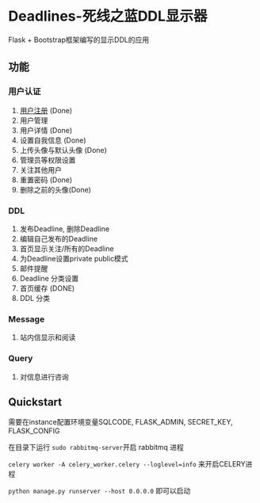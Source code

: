 # Deadlines-死线之蓝DDL显示器
Flask + Bootstrap框架编写的显示DDL的应用
## 功能
### 用户认证
1. [用户注册](app/auth/views.py) (Done)
2. 用户管理 
3. 用户详情 (Done)
4. 设置自我信息 (Done)
5. 上传头像与默认头像 (Done) 
6. 管理员等权限设置
7. 关注其他用户 
8. 重置密码 (Done)
9. 删除之前的头像(Done)
### DDL
1. 发布Deadline, 删除Deadline
2. 编辑自己发布的Deadline
3. 首页显示关注/所有的Deadline
4. 为Deadline设置private public模式
5. 邮件提醒
6. Deadline 分类设置
7. 首页缓存 (DONE)
8. DDL 分类
### Message
1. 站内信显示和阅读

### Query
1. 对信息进行咨询

## Quickstart
需要在instance配置环境变量SQLCODE, FLASK_ADMIN, SECRET_KEY, FLASK_CONFIG

在目录下运行
`sudo rabbitmq-server`开启 rabbitmq 进程

`celery worker -A celery_worker.celery --loglevel=info` 来开启CELERY进程

`python manage.py runserver --host 0.0.0.0`
即可以启动

